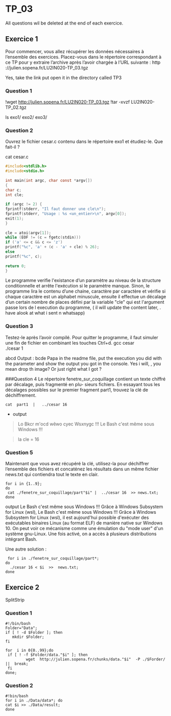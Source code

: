 # TP_03

All questions wil be  deleted at the end of each exercice. 

## Exercice 1
Pour commencer, vous allez récupérer les données nécessaires à l’ensemble des exercices. 
Placez-vous dans le répertoire correspondant à ce TP pour y extraire l’archive après l’avoir chargée à l’URL suivante : 
http ://julien.sopena.fr/LU2IN020-TP_03.tgz

Yes, take the link put open it in the directory called TP3

### Question 1
!wget http://julien.sopena.fr/LU2IN020-TP_03.tgz
!tar  -xvzf LU2IN020-TP_02.tgz

ls
exo1/  exo2/  exo3/


### Question 2
Ouvrez le fichier cesar.c contenu dans le répertoire exo1 et étudiez-le. Que fait-il ?

cat cesar.c
```c
#include<stdlib.h>
#include<stdio.h>
 
int main(int argc, char const *argv[])
{
char c;
int cle;
 
if (argc != 2) {
fprintf(stderr, "Il faut donner une cle\n");
fprintf(stderr, "Usage : %s <un_entier>\n", argv[0]);
exit(1);
}
 
cle = atoi(argv[1]);
while (EOF != (c = fgetc(stdin)))
if ('a' <= c && c <= 'z')
printf("%c", 'a' + (c - 'a' + cle) % 26);
else
printf("%c", c);
 
return 0;
}
```

Le programme verifie l'existance d’un paramètre au niveau de la structure conditionnelle et arrête l'exécution si le paramètre manque. 
Sinon, le programme lira le contenu d’une chaine, caractère par caractère et vérifie si chaque caractère est un alphabet minuscule, ensuite il effectue un décalage d’un certain nombre de  places défini par la variable "cle" qui est l'argument  passe lors de l execution du programme, 
( il will  update the content later, .  have alook at   what i sent n whatsapp)



### Question 3

Testez-le après l’avoir compilé. Pour quitter le programme, il faut simuler une fin de fichier en combinant les touches Ctrl+d.
gcc    cesar  
./cesar  1


abcd
Output :   bcde
Papa in the readme file, put the execution you did with the parameter and show the output you got in the console.
Yes i will,  , you mean  drop th image?  Or just right what I got ?

###Question 4
Le répertoire fenetre_sur_coquillage contient un texte chiffré par décalage, puis fragmenté en plu- sieurs fichiers. En essayant tous les décalages possibles sur le premier fragment part1, trouvez la clé de déchiffrement.
```shell
cat  part1  |   ../cesar 16
```
- output
>  Lo Bkcr m'ocd wêwo cyec Wsxnygc !!!
Le Bash c'est même sous Windows !!!


>  la cle = 16

### Question 5
Maintenant que vous avez récupéré la clé, utilisez-la pour déchiffrer l’ensemble des fichiers et concaténez les résultats dans un même fichier news.txt qui contiendra tout le texte en clair.
```shell
for i in {1..9}; 
do 
 cat ./fenetre_sur_coquillage/part"$i" |  ../cesar 16  >> news.txt; 
done
```

 output 
  Le Bash c'est même sous Windows !!!
Grâce à Windows Subsystem for Linux (wsl),
Le Bash c'est même sous Windows !!!
Grâce à Windows Subsystem for Linux (wsl),
il est aujourd'hui possible d'exécuter des
exécutables binaires Linux (au format ELF)
de manière native sur Windows 10. On peut
voir ce mécanisme comme une émulation du 
"mode user" d'un système gnu-Linux. Une fois
activé, on a accès à plusieurs distributions
intégrant Bash.


Une autre solution :
```shell
 for i in ./fenetre_sur_coquillage/part*;
do
  ./cesar 16 < $i  >>  news.txt;
done
```




## Exercice 2
  SplitStrip
  
  ### Question 1
```shell
#!/bin/bash
Folder="Data";
if [ ! -d $Folder ]; then
   mkdir $Folder;
fi

for  i in 0{0..99};do
 if [ ! -f $Folder/data."$i" ]; then
         wget  http://julien.sopena.fr/chunks/data."$i"  -P ./$Forder/ ||  break;
 fi
done;
```
  
  ### Question 2
  
  ```shell
  #!bin/bash
for i in ./Data/data*; do
 cat $i >> ./Data/result;
done
```
  
